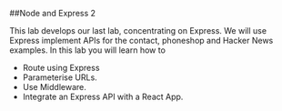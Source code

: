 ##Node and Express 2

This lab develops our last lab, concentrating on Express. We will use Express implement APIs for the contact, phoneshop and Hacker News examples.  In this lab you will learn how to

- Route using Express
- Parameterise URLs.
- Use Middleware.
- Integrate an Express API with a React App.
